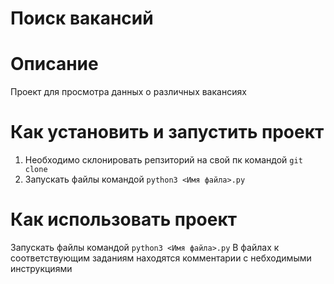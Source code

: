 # Поиск вакансий

# Описание
Проект для просмотра данных о различных вакансиях

# Как установить и запустить проект
1) Необходимо склонировать репзиторий на свой пк командой `git clone`
2) Запускать файлы командой `python3 <Имя файла>.py`

# Как использовать проект
Запускать файлы командой `python3 <Имя файла>.py`
В файлах к соответствующим заданиям находятся комментарии с небходимыми инструкциями
